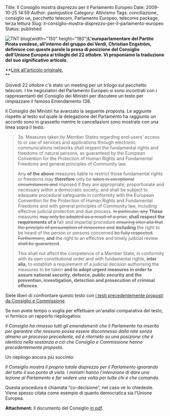 Title: Il Consiglio mostra disprezzo per il Parlamento Europeo
Date: 2009-10-25 14:59
Author: paolojustice
Category: Attivismo
Tags: conciliazione, consiglio ue, pacchetto telecom, Parlamento Europeo, telecoms package, terza lettura
Slug: il-consiglio-mostra-disprezzo-per-il-parlamento-europeo
Status: published

![TNT blog](http://christianengstrom.files.wordpress.com/2009/08/200px-chris12-by-rickard-olsson.jpg){width="150" height="180"}**L'europarlamentare del Partito Pirata svedese, all'interno del gruppo dei Verdi, Christian Engström, definisce con queste parole la presa di posizione del Consiglio dell'Unione Europea ai triloghi del 22 ottobre. Vi proponiamo la traduzione del suo significativo articolo.**

  

**<!--more-->**

**[Link all'articolo originale.](http://christianengstrom.wordpress.com/2009/10/22/ett-han-mot-parlamentet/)  
**

Giovedì 22 ottobre c'è stato un meeting per un trilogo sul pacchetto telecom. I tre negoziatori del Parlamento Europeo si sono incontrati con i rappresentanti del Consiglio dei Ministri per discutere un testo per rimpiazzare il famoso Emendamento 138.

Il Consiglio dei Ministri ha avanzato la seguente proposta. Le aggiunte rispetto al testo sul quale la delegazione del Parlamento ha raggiunto un accordo sono in grassetto mentre le cancellazioni sono mostrate con una linea sopra il testo.

> 3a. Measures taken by Member States regarding end-users’ access to or use of services and applications through electronic communications networks shall respect the fundamental rights and freedoms of natural persons, as guaranteed by the European Convention for the Protection of Human Rights and Fundamental Freedoms and general principles of Community law.
>
> Any **of the above** measures liable to restrict those fundamental rights or freedoms may **therefore** only be <span style="text-decoration: line-through;">taken in exceptional circumstances and</span> imposed if they are appropriate, proportionate and necessary within a democratic society, and shall be subject to adequate procedural safeguards in conformity with the European Convention for the Protection of Human Rights and Fundamental Freedoms and with general principles of Community law, including effective judicial protection and due process. <span style="text-decoration: line-through;">In particular, any</span> **These** measures <span style="text-decoration: line-through;">may only be adopted as a result of a prior,</span> **shall respect the requirements of a** fair and impartial procedure <span style="text-decoration: line-through;">ensuring inter alia that the principle of presumption of innocence and</span> **including** the right to be heard of the person or persons concerned <span style="text-decoration: line-through;">be fully respected. Furthermore,</span> **and** the right to an effective and timely judicial review <span style="text-decoration: line-through;">shall be guaranteed</span>.
>
> This shall not affect the competence of a Member State, in conformity with its own constitutional order and with fundamental rights, **inter alia,** to establish a requirement of a judicial decision authorising the measures to be taken **and to adopt urgent measures in order to assure national security, defence, public security and the prevention, investigation, detection and prosecution of criminal offences**.

Siete liberi di confrontare questo testo con [i testi precedentemente proposti da Consiglio e Commissione](http://christianengstrom.wordpress.com/2009/10/18/telekompaketet-detta-har-hant/).

Se non avete tempo o voglia per effettuare un'analisi comparativa del testo, vi fornisco un rapporto riepilogativo:

*Il Consiglio ha rimosso tutti gli emendamenti che il Parlamento ha inserito per garantire che nessuno possa essere disconnesso dalla rete senza almeno un processo precedente, ed è ritornato su una posizione che è identica nella sostanza a ciò che Consiglio e Commissione hanno precedentemente proposto.*

Un riepilogo ancora più succinto:

*Il Consiglio mostra il proprio totale disprezzo per il Parlamento ignorando del tutto il suo punto di vista. I ministri hanno l'intenzione di dare una lezione al Parlamento e far vedere una volta per tutte chi è che comanda.*

Questa procedura è chiamata "co-decisione", nel caso ve lo chiedeste. Viene spesso citata come esempio di quanto democratica sia l'Unione Europea.

**Attachment:** Il documento del Consiglio [in pdf](http://christianengstrom.files.wordpress.com/2009/10/council-proposal-22-10-09.pdf).

